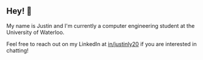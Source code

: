 ## Hey! 👋
My name is Justin and I'm currently a computer engineering student at the University of Waterloo.

Feel free to reach out on my LinkedIn at [in/justinly20](https://www.linkedin.com/in/justinly20) if you are interested in chatting!

<!--
**lyjustinn/lyjustinn** is a ✨ _special_ ✨ repository because its `README.md` (this file) appears on your GitHub profile.

Here are some ideas to get you started:

- 🔭 I’m currently working on ...
- 🌱 I’m currently learning ...
- 👯 I’m looking to collaborate on ...
- 🤔 I’m looking for help with ...
- 💬 Ask me about ...
- 📫 How to reach me: ...
- 😄 Pronouns: ...
- ⚡ Fun fact: ...
-->
